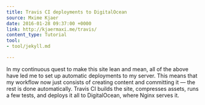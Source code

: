 ```yaml
---
title: Travis CI deployments to DigitalOcean
source: Mxime Kjaer
date: 2016-01-28 09:37:00 +0000
link: http://kjaermaxi.me/travis/
content_type: Tutorial
tool:
- tool/jekyll.md

---
```

In my continuous quest to make this site lean and mean, all of the above have led me to set up automatic deployments to my server. This means that my workflow now just consists of creating content and committing it — the rest is done automatically. Travis CI builds the site, compresses assets, runs a few tests, and deploys it all to DigitalOcean, where Nginx serves it.





